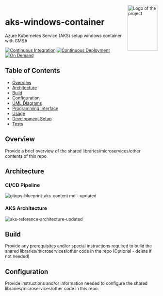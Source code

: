 <img  src="./logo.svg"  alt="Logo of the project"  align="right"  style="max-width: 100%;width:100px;height:150px;">

# aks-windows-container

Azure Kubernetes Service (AKS) setup windows container with GMSA

[![Continuous Integration](https://github.com/srinivas-kujala/aks-windows-container/actions/workflows/continuousintegration.yml/badge.svg)](https://github.com/srinivas-kujala/aks-windows-container/actions/workflows/continuousintegration.yml)
[![Continuous Deployment](https://github.com/srinivas-kujala/aks-windows-container/actions/workflows/continuousdeployment.yml/badge.svg)](https://github.com/srinivas-kujala/aks-windows-container/actions/workflows/continuousdeployment.yml)
[![On Demand](https://github.com/srinivas-kujala/aks-windows-container/actions/workflows/ondemandbuild.yml/badge.svg)](https://github.com/srinivas-kujala/aks-windows-container/actions/workflows/ondemandbuild.yml)

## Table of Contents
- [Overview](#overview)
- [Architecture](#architecture)
- [Build](#build)
- [Configuration](#configuration)
- [UML Diagrams](#uml-diagrams)
- [Programming Interface](#programming-interface)
- [Usage](#usage)	
- [Development Setup](#development-setup)	
- [Tests](#tests)	

## Overview

Provide a brief overview of the shared libraries/microservices/other contents of this repo.

## Architecture

### CI/CD Pipeline
![gitops-blueprint-aks-content md - updated](https://github.com/srinivas-kujala/aks-windows-container/assets/79716837/29daeea4-9c1d-4a39-bd37-1651c6b0fdee)

### AKS Architecture
![aks-reference-architecture-updated](https://github.com/srinivas-kujala/aks-windows-container/assets/79716837/e2b1eea1-8767-4f7c-bab4-734e4eda90b9)

## Build
Provide any prerequisites and/or special instructions required to build the shared libraries/microservices/other code in the repo (Optional - delete if not needed)

## Configuration
Provide instructions and/or information needed to configure the shared libraries/microservices/other code in this repo.
